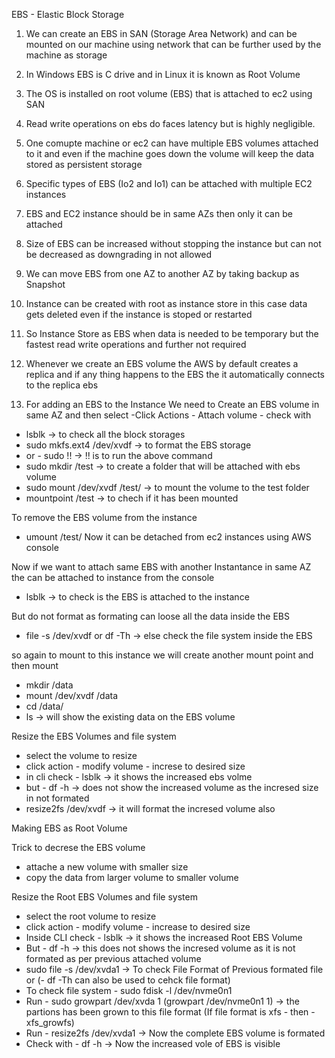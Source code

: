 EBS - Elastic Block Storage
1) We can create an EBS in  SAN (Storage Area Network) and can be mounted on our machine using network that can be further used by the machine as storage
2) In Windows EBS is C drive and in Linux it is known as Root Volume
3) The OS is installed on root volume (EBS) that is attached to ec2 using SAN
4) Read write operations on ebs do faces latency but is highly negligible.
5) One comupte machine or ec2 can have multiple EBS volumes attached to it and even if the machine goes down the volume will keep the data stored as persistent storage 

6) Specific types of EBS (Io2 and Io1) can be attached with multiple EC2 instances 
7) EBS and EC2 instance should be in same AZs then only it can be attached
8) Size of EBS can be increased without stopping the instance but can not be decreased as downgrading in not allowed 
9) We can move EBS from one AZ to another AZ by taking backup as Snapshot

10) Instance can be created with root as instance store in this case data gets deleted even if the instance is stoped or restarted 
11) So Instance Store as EBS when data is needed to be temporary but the fastest read write operations and further not required 
12) Whenever we create an EBS volume the AWS by default creates a replica and if any thing happens to the EBS the it automatically connects to the replica ebs

13) For adding an EBS to the Instance We need to Create an EBS volume in same AZ and then select -Click Actions - Attach volume - 
check with 
- lsblk                                               -> to check all the block storages 
- sudo mkfs.ext4  /dev/xvdf             -> to format the EBS storage
- or - sudo !!                                       ->  !! is to run the above command
- sudo mkdir /test                             -> to create a folder that will be attached with ebs volume 
- sudo mount  /dev/xvdf  /test/         -> to mount the volume to the test folder
- mountpoint  /test                            -> to chech if it has been mounted


To remove the EBS volume from the instance 
- umount  /test/
Now it can be detached from ec2 instances using AWS console 

Now if we want to attach same EBS with another Instantance in same AZ the can be attached to instance from the console

- lsblk                                              -> to check is the EBS is attached to the instance

But do not format as formating can loose all the data inside the EBS 

- file -s  /dev/xvdf  or     df -Th           ->  else check the file system inside the EBS

so again to mount to this instance we will create another mount point and then mount 
- mkdir /data
- mount  /dev/xvdf  /data
- cd /data/
- ls          -> will show the existing data on the EBS volume


Resize the EBS Volumes and file system
- select the volume to resize 
- click action  -  modify volume - increse to desired size
- in cli check  -  lsblk      -> it shows the increased ebs volme
- but -  df -h                     ->   does not show  the increased volume as the incresed size in not formated 
- resize2fs  /dev/xvdf      ->  it will format the incresed volume also

Making EBS as Root Volume

Trick to decrese the EBS volume
- attache a new volume with smaller size 
- copy the data from larger volume to smaller volume 


Resize the Root EBS Volumes and file system
- select the root volume to resize
- click action  -  modify volume - increase to desired size
- Inside CLI check  -  lsblk        -> it shows the increased Root EBS Volume
- But  -  df -h                     -> this does not shows the incresed volume as it is not formated as per previous attached volume
- sudo file -s /dev/xvda1  -> To check File Format of  Previous formated file or (-  df -Th   can also be used to cehck file format)
- To check file system  -  sudo fdisk -l /dev/nvme0n1
- Run  -  sudo growpart  /dev/xvda 1      (growpart /dev/nvme0n1 1)                 -> the partions has been grown to this file format  (If file format is xfs  -  then  -  xfs_growfs)
- Run  -  resize2fs  /dev/xvda1                -> Now the complete EBS volume is formated 
- Check with   -  df -h                             -> Now the increased vole of EBS is visible 